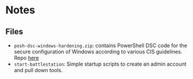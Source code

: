 # Notes

## Files
- `posh-dsc-windows-hardening.zip`: contains PowerShell DSC code for the secure configuration of Windows according to various CIS guidelines. Repo [here](https://github.com/NVISOsecurity/posh-dsc-windows-hardening)
- `start-battlestation`: Simple startup scripts to create an admin account and pull down tools.

